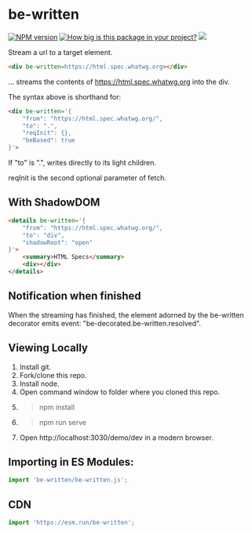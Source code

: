 # be-written

[![NPM version](https://badge.fury.io/js/be-written.png)](http://badge.fury.io/js/be-written)
[![How big is this package in your project?](https://img.shields.io/bundlephobia/minzip/be-written?style=for-the-badge)](https://bundlephobia.com/result?p=be-written)
<img src="http://img.badgesize.io/https://cdn.jsdelivr.net/npm/be-written?compression=gzip">

Stream a url to a target element.

```html
<div be-written=https://html.spec.whatwg.org></div>
```

... streams the contents of https://html.spec.whatwg.org into the div.

The syntax above is shorthand for:

```html
<div be-written='{
    "from": "https://html.spec.whatwg.org/",
    "to": ".",
    "reqInit": {},
    "beBased": true
}'>
```

If "to" is ".",  writes directly to its light children.

reqInit is the second optional parameter of fetch.

## With ShadowDOM

```html
<details be-written='{
    "from": "https://html.spec.whatwg.org/",
    "to": "div",
    "shadowRoot": "open"
}'>
    <summary>HTML Specs</summary>
    <div></div>
</details>
```

## Notification when finished

When the streaming has finished, the element adorned by the be-written decorator emits event: "be-decorated.be-written.resolved".

## Viewing Locally

1.  Install git.
2.  Fork/clone this repo.
3.  Install node.
4.  Open command window to folder where you cloned this repo.
5.  > npm install
6.  > npm run serve
7.  Open http://localhost:3030/demo/dev in a modern browser.

## Importing in ES Modules:

```JavaScript
import 'be-written/be-written.js';

```

## CDN

```JavaScript
import 'https://esm.run/be-written';

```

